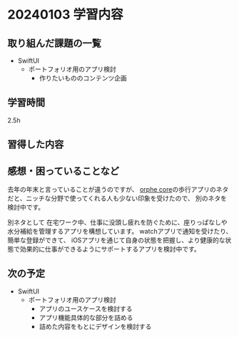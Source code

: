 # 20240103 学習内容

## 取り組んだ課題の一覧

- SwiftUI
  - ポートフォリオ用のアプリ検討
    - 作りたいもののコンテンツ企画

## 学習時間

2.5h

## 習得した内容

## 感想・困っていることなど

去年の年末と言っていることが違うのですが、
[orphe core](https://orphe.io/core)の歩行アプリのネタだと、ニッチな分野で使ってくれる人も少ない印象を受けたので、
別のネタを検討中です。

別ネタとして
在宅ワーク中、仕事に没頭し疲れを防ぐために、座りっぱなしや水分補給を管理するアプリを構想しています。
watchアプリで通知を受けたり、簡単な登録ができて、
iOSアプリを通じて自身の状態を把握し、より健康的な状態で効果的に仕事ができるようにサポートするアプリを検討中です。

## 次の予定

- SwiftUI
  - ポートフォリオ用のアプリ検討
    - アプリのユースケースを検討する
    - アプリ機能具体的な部分を詰める
    - 詰めた内容をもとにデザインを検討する
